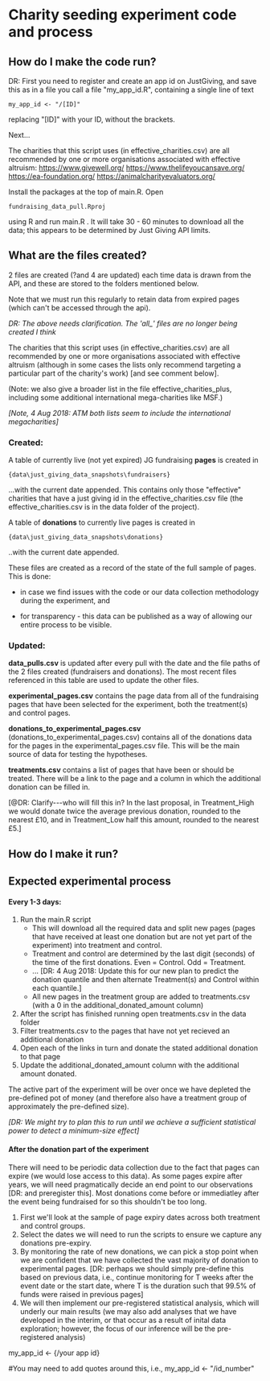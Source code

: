 # Charity seeding experiment code and process

## How do I make the code run?

DR: First you need to register and create an app id on JustGiving, and save this as in a file you call
a file "my_app_id.R", containing a single line of text
```
my_app_id <- "/[ID]"
```
replacing "[ID]" with your ID, without the brackets.

Next...

The charities that this script uses (in effective_charities.csv) are all recommended by one or more organisations associated with effective altruism:
https://www.givewell.org/
https://www.thelifeyoucansave.org/
https://ea-foundation.org/
https://animalcharityevaluators.org/

Install the packages at the top of main.R.
Open
```
fundraising_data_pull.Rproj
```
using R and run main.R .
It will take 30 - 60 minutes to download all the data; this appears to be determined by Just Giving API limits.

## What are the files created?
2 files are created (?and 4 are updated) each time data is drawn from the API, and these are stored to the folders mentioned below.

Note that we must run this regularly to retain data from expired pages (which can't be accessed through the api).

*DR: The above needs clarification. The 'all_' files are no longer being created I think*

The charities that this script uses (in effective_charities.csv) are all recommended by one or more organisations associated with effective altruism (although in some cases the lists only recommend targeting a particular part of the charity's work) [and see comment below].

(Note: we also give a broader list in the file effective_charities_plus, including some additional international mega-charities like MSF.)

*[Note, 4 Aug 2018: ATM both lists seem to include the international megacharities]*

### Created:
A table of currently live (not yet expired) JG fundraising **pages** is created in
```
{data\just_giving_data_snapshots\fundraisers}
```
...with the current date appended. This contains only those "effective" charities that have a just giving id in the effective_charities.csv file (the effective_charities.csv is in the data folder of the project).

A table of **donations** to currently live pages is created in
```
{data\just_giving_data_snapshots\donations}
```
..with the current date appended.

These files are created as a record of the state of the full sample of pages. This is done:

* in case we find issues with the code or our data collection methodology during the experiment, and

* for transparency - this data can be published as a way of allowing our entire process to be visible.

### Updated:
**data_pulls.csv** is updated after every pull with the date and the file paths of the 2 files created (fundraisers and donations). The most recent files referenced in this table are used to update the other files.

**experimental_pages.csv** contains the page data from all of the fundraising pages that have been selected for the experiment, both the treatment(s) and control pages.

**donations\_to\_experimental\_pages.csv** (donations_to_experimental_pages.csv) contains all of the donations data for the pages in the experimental_pages.csv file. This will be the main source of data for testing the hypotheses.

**treatments.csv** contains a list of pages that have been or should be treated. There will be a link to the page and a column in which the additional donation can be filled in.

[@DR: Clarify---who will fill this in? In the last proposal, in Treatment_High we would donate twice the average previous donation, rounded to the nearest £10, and in  Treatment_Low half this amount, rounded to the nearest £5.]

## How do I make it run?

## Expected experimental process

#### Every 1-3 days:
1. Run the main.R script
	+ This will download all the required data and split new pages (pages that have received at least one donation but are not yet part of the experiment) into treatment and control.
	+ Treatment and control are determined by the last digit (seconds) of the time of the first donations. Even = Control. Odd = Treatment.
	- ... [DR: 4 Aug 2018: Update this for our new plan to predict the donation quantile and then alternate Treatment(s) and Control within each quantile.]
	+ All new pages in the treatment group are added to treatments.csv (with a 0 in the additional\_donated\_amount column)
2. After the script has finished running open treatments.csv in the data folder
3. Filter treatments.csv to the pages that have not yet recieved an additional donation
4. Open each of the links in turn and donate the stated additional donation to that page
5. Update the additional\_donated\_amount column with the additional amount donated.

The active part of the experiment will be over once we have depleted the pre-defined pot of money (and therefore also have a treatment group of approximately the pre-defined size).

*[DR: We might try to plan this to run until we achieve a sufficient statistical power to detect a minimum-size effect]*

#### After the donation part of the experiment

There will need to be periodic data collection due to the fact that pages can expire (we would lose access to this data). As some pages expire after years, we will need pragmatically decide an end point to our observations [DR: and preregister this]. Most donations come before or immediatley after the event being fundraised for so this shouldn't be too long.

1. First we'll look at the sample of page expiry dates across both treatment and control groups.
2. Select the dates we will need to run the scripts to ensure we capture any donations pre-expiry.
3. By monitoring the rate of new donations, we can pick a stop point when we are confident that we have collected the vast majority of donation to experimental pages. [DR: perhaps we should simply pre-define this based on previous data, i.e., continue monitoring for T weeks after the event date or the start date, where T is the duration such that 99.5\% of funds were raised in previous pages]
4. We will then implement our pre-registered statistical analysis, which will underly our main results (we may also add analyses that we have developed in the interim, or that occur as a result of inital data exploration; however, the focus of our inference will be the pre-registered analysis)

my_app_id <- {/your app id}

#You may need to add quotes around this, i.e., my_app_id <- "/id_number"


